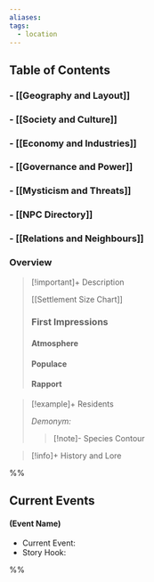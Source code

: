 ```yaml
---
aliases: 
tags:
  - location
---
```


## Table of Contents

### - [[Geography and Layout]]
### - [[Society and Culture]]
### - [[Economy and Industries]]
### - [[Governance and Power]]
### - [[Mysticism and Threats]]
### - [[NPC Directory]]
### - [[Relations and Neighbours]]

### Overview

>[!important]+ Description
>
>[[Settlement Size Chart]]
>
>### First Impressions
>#### Atmosphere
>
>#### Populace
>
>#### Rapport

> [!example]+ Residents
> 
> *Demonym:*
> 
> >[!note]- Species Contour

> [!info]+ History and Lore

%%

<h2>Current Events</h2>

#### **(Event Name)**

- Current Event:
- Story Hook:

%%